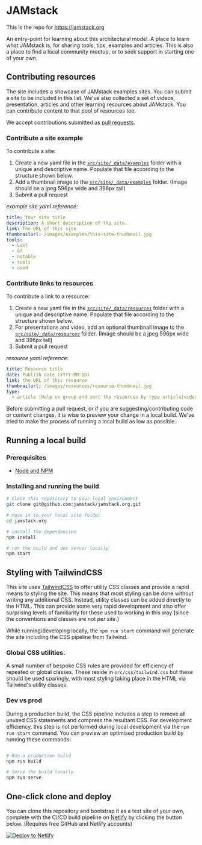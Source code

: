 # JAMstack

This is the repo for https://jamstack.org

An entry-point for learning about this architectural model. A place to learn what JAMstack is, for sharing tools, tips, examples and articles. This is also a place to find a local community meetup, or to seek support in starting one of your own.


## Contributing resources

The site includes a showcase of JAMstack examples sites. You can submit a site to be included in this list. We've also collected a set of videos, presentation, articles and other learning resources about JAMstack. You can contribute content to that pool of resources too.

We accept contributions submitted as [pull requests](https://github.com/jamstack/jamstack.org/pulls).


### Contribute a site example

To contribute a site:

1. Create a new yaml file in the [`src/site/_data/examples`](src/site/_data/examples) folder with a unique and descriptive name. Populate that file according to the structure shown below.
1. Add a thumbnail image to the [`src/site/_data/examples`](src/site/images/examples) folder. (Image should be a jpeg 596px wide and 396px tall)
1. Submit a pull request

_example site yaml reference:_
```yaml
title: Your site title
description: A short description of the site.
link: The URL of this site
thumbnailurl: /images/examples/this-site-thumbnail.jpg
tools:
  - List
  - of
  - notable
  - tools
  - used
```


### Contribute links to resources

To contribute a link to a resource:

1. Create a new yaml file in the [`src/site/_data/resources`](src/site/_data/resources) folder with a unique and descriptive name. Populate that file according to the structure shown below.
1. For presentations and video, add an optional thumbnail image to the [`src/site/_data/resources`](src/site/images/resources) folder. (Image should be a jpeg 596px wide and 396px tall)
1. Submit a pull request

_resource yaml reference:_
```yaml
title: Resource title
date: Publish date (YYYY-MM-DD)
link: the URL of this resource
thumbnailurl: /images/resources/resource-thumbnail.jpg
type:
  - article (Help us group and sort the resources by type article|video|presentation)
```

Before submitting a pull request, or if you are suggesting/contributing code or content changes, it is wise to preview your change in a local build. We've tried to make the process of running a local build as low as possible.


## Running a local build

### Prerequisites

- [Node and NPM](https://nodejs.org/)


### Installing and running the build

```bash
# Clone this repository to your local environment
git clone git@github.com:jamstack/jamstack.org.git

# move in to your local site folder
cd jamstack.org

# install the dependencies
npm install

# run the build and dev server locally
npm start
```


## Styling with TailwindCSS

This site uses [TailwindCSS](https://tailwindcss.com) to offer utility CSS classes and provide a rapid means to styling the site. This means that most styling can be done without writing any additional CSS. Instead, utility classes can be added directly to the HTML. This can provide some very rapid development and also offer surprising levels of familiarity for these used to working in this way (since the conventions and classes are not _per site_.)

While running/developing locally, the `npm run start` command will generate the site including the CSS pipeline from Tailwind.

### Global CSS utilities.

A small number of bespoke CSS rules are provided for efficiency of repeated or global classes. These reside in `src/css/tailwind.css` but these should be used sparingly, with most styling taking place in the HTML via Tailwind's utility classes.

### Dev vs prod

During a production build, the CSS pipeline includes a step to remove all unused CSS statements and compress the resultant CSS. For development efficiency, this step is not performed during local development via the `npm run start` command. You can preview an optimised production build by running these commands:

```bash

# Run a production build
npm run build

# Serve the build locally
npm run serve
```

## One-click clone and deploy

You can clone this repository and bootstrap it as a test site of your own, complete with the CI/CD build pipeline on [Netlify](https://netlify.com?utm_source=github&utm_medium=jamstackorg-pnh&utm_campaign=devex) by clicking the button below. (Requires free GitHub and Netlify accounts)

[![Deploy to Netlify](https://www.netlify.com/img/deploy/button.svg)](https://app.netlify.com/start/deploy?repository=https://github.com/jamstack/jamstack.org)

